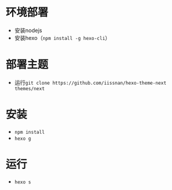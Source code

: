 # 环境部署
- 安装nodejs
- 安装hexo（`npm install -g hexo-cli`）

# 部署主题
- 运行`git clone https://github.com/iissnan/hexo-theme-next themes/next`

# 安装
- `npm install`
- `hexo g`

# 运行
- `hexo s`
